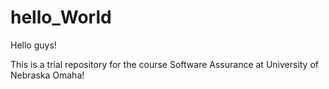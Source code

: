 # hello_World
Hello guys!

This is a trial repository for the course Software Assurance at University of Nebraska Omaha!
